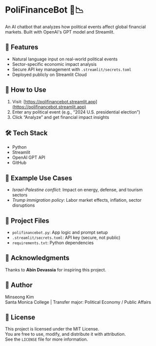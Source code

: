# PoliFinanceBot 🤖📉

An AI chatbot that analyzes how political events affect global financial markets. Built with OpenAI's GPT model and Streamlit.

## 🌟 Features
- Natural language input on real-world political events
- Sector-specific economic impact analysis
- Secure API key management with `.streamlit/secrets.toml`
- Deployed publicly on Streamlit Cloud

## 🚀 How to Use
1. Visit: [https://polifinancebot.streamlit.app](https://polifinancebot.streamlit.app)
2. Enter any political event (e.g., “2024 U.S. presidential election”)
3. Click “Analyze” and get financial impact insights

## 🛠 Tech Stack
- Python
- Streamlit
- OpenAI GPT API
- GitHub

## 🧪 Example Use Cases
- *Israel-Palestine conflict*: Impact on energy, defense, and tourism sectors
- *Trump immigration policy*: Labor market effects, inflation, sector disruptions

## 📁 Project Files
- `polifinancebot.py`: App logic and prompt setup
- `.streamlit/secrets.toml`: API key (secure, not public)
- `requirements.txt`: Python dependencies

## 🙏 Acknowledgments
Thanks to **Abin Devassia** for inspiring this project.

## 👤 Author
Minseong Kim  
Santa Monica College | Transfer major: Political Economy / Public Affairs

## 📜 License
This project is licensed under the MIT License.  
You are free to use, modify, and distribute it with attribution.  
See the `LICENSE` file for more information.
